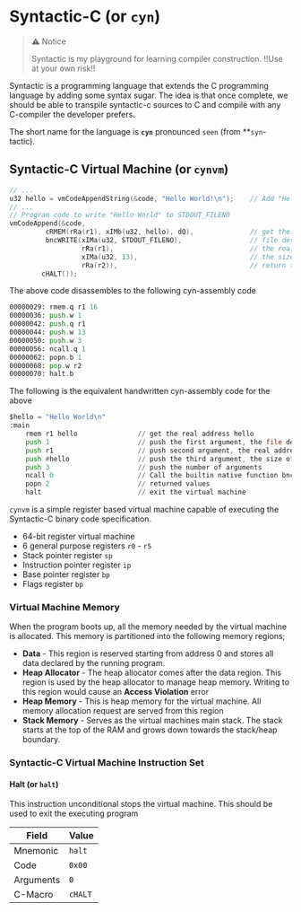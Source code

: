 # Syntactic-C (or `cyn`)
> **:warning:** Notice
> 
> Syntactic is my playground for learning compiler construction. !!Use at your own risk!!

Syntactic is a programming language that extends the C programming language by adding some syntax sugar.
The idea is that once complete, we should be able to transpile syntactic-c sources to C and compile with any C-compiler
the developer prefers.

The short name for the language is **`cyn`** pronounced `seen` (from **`syn`-tactic).

## Syntactic-C Virtual Machine (or `cynvm`)

```c
// ...
u32 hello = vmCodeAppendString(&code, "Hello World!\n");    // Add "Hello World!" to data section of the code
// ...
// Program code to write "Hello World" to STDOUT_FILENO
vmCodeAppend(&code,
         cRMEM(rRa(r1), xIMb(u32, hello), dQ),              // get the real memory address of hello
         bncWRITE(xIMa(u32, STDOUT_FILENO),                 // file descriptor to write to
                  rRa(r1),                                  // the real memory address of the string was put in r2
                  xIMa(u32, 13),                            // the size of the string is 13
                  rRa(r2)),                                 // return the number of bytes written to 32
        cHALT());
```

The above code disassembles to the following cyn-assembly code
```asm
00000029: rmem.q r1 16
00000036: push.w 1
00000042: push.q r1
00000044: push.w 13
00000050: push.w 3
00000056: ncall.q 1
00000062: popn.b 1
00000068: pop.w r2
00000070: halt.b
```

The following is the equivalent handwritten cyn-assembly code for the above
```asm
$hello = "Hello World\n"
:main
    rmem r1 hello               // get the real address hello
    push 1                      // push the first argument, the file descriptor to write to (TODO: use @STDOUT_FILENO)
    push r1                     // push second argument, the real address of the string
    push #hello                 // push the third argument, the size of the string
    push 3                      // push the number of arguments
    ncall 0                     // Call the builtin native function bncWrite (TODO: use @write once available)
    popn 2                      // returned values
    halt                        // exit the virtual machine
```

`cynvm` is a simple register based virtual machine capable of executing the Syntactic-C binary code specification.
* 64-bit register virtual machine
* 6 general purpose registers `r0` - `r5`
* Stack pointer register `sp`
* Instruction pointer register `ip`
* Base pointer register `bp`
* Flags register `bp`

### Virtual Machine Memory
When the program boots up, all the memory needed by the virtual machine is allocated. This memory is partitioned into
the following memory regions;
- **Data** - This region is reserved starting from address 0 and stores all data declared by the running program.
- **Heap Allocator** - The heap allocator comes after the data region. This region is used by the heap allocator
to manage heap memory. Writing to this region would cause an **Access Violation** error
- **Heap Memory** - This is heap memory for the virtual machine. All memory allocation request are served from
this region
- **Stack Memory** - Serves as the virtual machines main stack. The stack starts at the top of the RAM and grows
down towards the stack/heap boundary.

### Syntactic-C Virtual Machine Instruction Set

#### Halt (or `halt`)
This instruction unconditional stops the virtual machine. This should be used to exit the executing program

Field | Value
----  | -----
Mnemonic | `halt`
Code | `0x00`
Arguments | `0`
C-Macro |  `cHALT`


